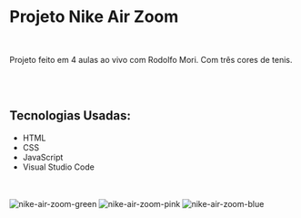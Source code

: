 <h1>Projeto Nike Air Zoom</h1>
<br>
<p>Projeto feito em 4 aulas ao vivo com Rodolfo Mori. Com três cores de tenis.</p>
<br>
<br>
<h2>Tecnologias Usadas:</h2>
<ul>
  <li>HTML</li>
  <li>CSS</li>
  <li>JavaScript</li>
  <li>Visual Studio Code</li>
</ul>
<br>
<br>
<img src="" alt="nike-air-zoom-green" />
<img src="" alt="nike-air-zoom-pink" />
<img src="" alt="nike-air-zoom-blue" />
